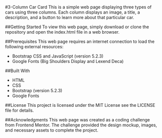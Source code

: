 #3-Column Car Card
This is a simple web page displaying three types of cars using three columns. Each column displays an image, a title, a description, and a button to learn more about that particular car.

##Getting Started
To view this web page, simply download or clone the repository and open the index.html file in a web browser.

##Prerequisites
This web page requires an internet connection to load the following external resources:

- Bootstrap CSS and JavaScript (version 5.2.3)
- Google Fonts (Big Shoulders Display and Lexend Deca)

##Built With
- HTML
- CSS
- Bootstrap (version 5.2.3)
- Google Fonts

##License
This project is licensed under the MIT License see the LICENSE file for details.

##Acknowledgments
This web page was created as a coding challenge from Frontend Mentor. The challenge provided the design mockup, images, and necessary assets to complete the project. 
